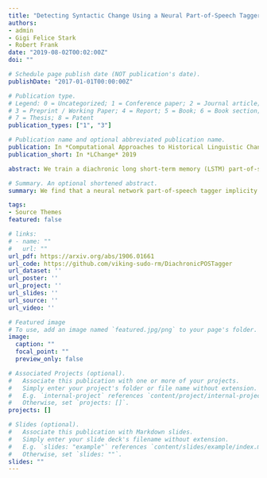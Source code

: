 ```yaml
---
title: "Detecting Syntactic Change Using a Neural Part-of-Speech Tagger"
authors:
- admin
- Gigi Felice Stark
- Robert Frank
date: "2019-08-02T00:02:00Z"
doi: ""

# Schedule page publish date (NOT publication's date).
publishDate: "2017-01-01T00:00:00Z"

# Publication type.
# Legend: 0 = Uncategorized; 1 = Conference paper; 2 = Journal article;
# 3 = Preprint / Working Paper; 4 = Report; 5 = Book; 6 = Book section;
# 7 = Thesis; 8 = Patent
publication_types: ["1", "3"]

# Publication name and optional abbreviated publication name.
publication: In *Computational Approaches to Historical Linguistic Change* Workshop at ACL 2019
publication_short: In *LChange* 2019

abstract: We train a diachronic long short-term memory (LSTM) part-of-speech tagger on a large corpus of American English from the 19th, 20th, and 21st centuries. We analyze the tagger's ability to implicitly learn temporal structure between years, and the extent to which this knowledge can be transferred to date new sentences. The learned year embeddings show a strong linear correlation between their first principal component and time. We show that temporal information encoded in the model can be used to predict novel sentences' years of composition relatively well. Comparisons to a feedforward baseline suggest that the temporal change learned by the LSTM is syntactic rather than purely lexical. Thus, our results suggest that our tagger is implicitly learning to model syntactic change in American English over the course of the 19th, 20th, and early 21st centuries.

# Summary. An optional shortened abstract.
summary: We find that a neural network part-of-speech tagger implicity learns to model syntactic change.

tags:
- Source Themes
featured: false

# links:
# - name: ""
#   url: ""
url_pdf: https://arxiv.org/abs/1906.01661
url_code: https://github.com/viking-sudo-rm/DiachronicPOSTagger
url_dataset: ''
url_poster: ''
url_project: ''
url_slides: ''
url_source: ''
url_video: ''

# Featured image
# To use, add an image named `featured.jpg/png` to your page's folder. 
image:
  caption: ""
  focal_point: ""
  preview_only: false

# Associated Projects (optional).
#   Associate this publication with one or more of your projects.
#   Simply enter your project's folder or file name without extension.
#   E.g. `internal-project` references `content/project/internal-project/index.md`.
#   Otherwise, set `projects: []`.
projects: []

# Slides (optional).
#   Associate this publication with Markdown slides.
#   Simply enter your slide deck's filename without extension.
#   E.g. `slides: "example"` references `content/slides/example/index.md`.
#   Otherwise, set `slides: ""`.
slides: ""
---
```


